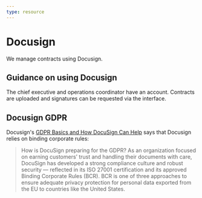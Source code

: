 ```yaml
---
type: resource
---
```


# Docusign

We manage contracts using Docusign.

## Guidance on using Docusign

The chief executive and operations coordinator have an account. Contracts are uploaded and signatures can be requested via the interface.

## Docusign GDPR

Docusign's [GDPR Basics and How DocuSign Can Help](https://www.docusign.com/gdpr-basics) says that Docusign relies on binding corporate rules:

>How is DocuSign preparing for the GDPR? As an organization focused on earning customers’ trust and handling their documents with care, DocuSign
has developed a strong compliance culture and robust security — reflected in its ISO 27001 certification and its approved Binding Corporate Rules (BCR). 
BCR is one of three approaches to ensure adequate privacy protection for personal data exported from the EU to countries like the United States.
